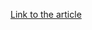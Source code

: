 [Link to the article](https://thehackernews.com/2025/03/netapp-snapcenter-flaw-could-let-users.html)
